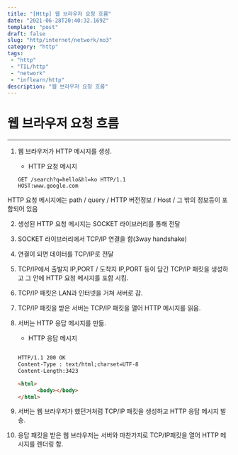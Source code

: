 ```yaml
---
title: "[Http] 웹 브라우저 요청 흐름"
date: "2021-06-28T20:40:32.169Z"
template: "post"
draft: false
slug: "http/internet/network/no3"
category: "http"
tags:
 - "http"
 - "TIL/http"
 - "network"
 - "inflearn/http"
description: "웹 브라우저 요청 흐름"
---
```


# 웹 브라우저 요청 흐름
- - - - 


1. 웹 브라우저가 HTTP 메시지를 생성.

      + HTTP 요청 메시지
      ```
      GET /search?q=hello&hl=ko HTTP/1.1
      HOST:www.google.com
      ```

      
HTTP 요청 메시지에는 path / query / HTTP 버전정보 / Host / 그 밖의 정보등이 포함되어 있음 

2. 생성된 HTTP 요청 메시지는 SOCKET 라이브러리를 통해 전달 


3. SOCKET 라이브러리에서 TCP/IP 연결을 함(3way handshake) 


4. 연결이 되면 데이터를 TCP/IP로 전달 


5. TCP/IP에서 출발지 IP,PORT / 도착지 IP,PORT 등이 담긴 TCP/IP 패킷을 생성하고 그 안에 HTTP 요청 메시지를 포함 시킴. 


6. TCP/IP 패킷은 LAN과 인터넷을 거쳐 서버로 감. 


7. TCP/IP 패킷을 받은 서버는 TCP/IP 패킷을 열어 HTTP 메시지를 읽음.


8. 서버는 HTTP 응답 메시지를 만듦.

      + HTTP 응답 메시지

      ```html

      HTTP/1.1 200 OK
      Content-Type : text/html;charset=UTF-8
      Content-Length:3423

      <html>
            <body></body>
      </html>

      ``` 


9. 서버는 웹 브라우저가 했던거처럼 TCP/IP 패킷을 생성하고 HTTP 응답 메시지 발송. 


10. 응답 패킷을 받은 웹 브라우저는 서버와 마찬가지로 TCP/IP패킷을 열어 HTTP 메시지를 렌더링 함. 

